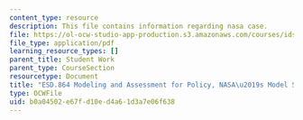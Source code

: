 ```yaml
---
content_type: resource
description: This file contains information regarding nasa case.
file: https://ol-ocw-studio-app-production.s3.amazonaws.com/courses/ids-410j-modeling-and-assessment-for-policy-spring-2013/b0a04502e67fd10ed4a61d3a7e06f638_MITESD_864S13_NASA_Case.pdf
file_type: application/pdf
learning_resource_types: []
parent_title: Student Work
parent_type: CourseSection
resourcetype: Document
title: "ESD.864 Modeling and Assessment for Policy, NASA\u2019s Model Standard 1"
type: OCWFile
uid: b0a04502-e67f-d10e-d4a6-1d3a7e06f638
---
```

